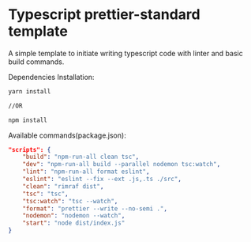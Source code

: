 # Typescript prettier-standard template
A simple template to initiate writing typescript code with linter and basic build commands.

Dependencies Installation:
```bash
yarn install

//OR

npm install
```

Available commands(package.json):
```JSON
"scripts": {
    "build": "npm-run-all clean tsc",
    "dev": "npm-run-all build --parallel nodemon tsc:watch",
    "lint": "npm-run-all format eslint",
    "eslint": "eslint --fix --ext .js,.ts ./src",
    "clean": "rimraf dist",
    "tsc": "tsc",
    "tsc:watch": "tsc --watch",
    "format": "prettier --write --no-semi .",
    "nodemon": "nodemon --watch",
    "start": "node dist/index.js"
}
```
